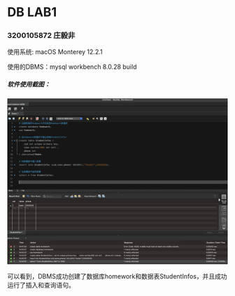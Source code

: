 # DB LAB1

### 3200105872	庄毅非	

使用系统: macOS Monterey 12.2.1

使用的DBMS：mysql workbench 8.0.28 build

##### 软件使用截图：

![](./1.png)



可以看到，DBMS成功创建了数据库homework和数据表StudentInfos，并且成功运行了插入和查询语句。
